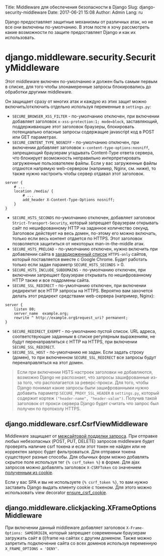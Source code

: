 Title: Middleware для обеспечения безопасности в Django
Slug: django-security-middleware
Date: 2017-06-21 15:08
Author: Admin
Lang: ru

Django предоставляет защитные механизмы от различных атак, но не все они включены по-умолчанию. В этом посте
я хочу рассмотреть какие возможности по защите предоставляет Django и как их использовать.

django.middleware.security.SecurityMiddleware
=================

Этот middleware включен по-умолчанию и должен быть самым первым в списке, для того чтобы злонамеренные запросы
блокировались до обработки другими middleware.

Он защищает сразу от многих атак и каждую из этих защит можно включить/отключить отдельно используя переменные в
`settings.py`:

- `SECURE_BROWSER_XSS_FILTER` - по-умолчанию отключен, при включении добавляет заголовок `x-xss-protection:1; mode=block`,
заставляющий, поддерживающие этот заголовок браузеры, блокировать потенциально опасные запросы содержащие javascript 
код в POST или GET параметрах.
- `SECURE_CONTENT_TYPE_NOSNIFF` - по-умолчанию отключен, при включении добавляет заголовок
`x-content-type-options:nosniff`, запрещающий браузерам угадывать Content-Type ответа сервера, что блокирует возможность
неправильно интерпретировать загруженные пользователем файлы. Если у вас загруженные файлы отдаются напрямую
web-сервером (например, Nginx, см. ниже), то также нужно настроить чтобы сервер отдавал этот заголовок.

```nginx
server {
    # ...
    location /media/ {
        # ...
        add_header X-Content-Type-Options nosniff;
    }
}
```

- `SECURE_HSTS_SECONDS` по-умолчанию отключен, добавляет заголовок `Strict-Transport-Security`, который запрещает браузерам открывать сайт по
нешифрованному HTTP на заданное количество секунд. Заголовок действует на весь домен, по-этому его можно включать, только если весь контент
отдается по HTTPS. Этот заголовок позволяется защититься от некоторых man-in-the-middle атак.
- `SECURE_HSTS_PRELOAD` - по-умолчанию отключен, нужно включить при добавлении сайта в
[захардкоженный список](https://hstspreload.org/) `HTTPS-only` сайтов, который поставляется вместе с Google Chrome.
Будет работать только если задан параметр `SECURE_HSTS_SECONDS` > 0.
- `SECURE_HSTS_INCLUDE_SUBDOMAINS` - по-умолчанию отключен, при включении запрещает браузерам открывать по нешифрованному
HTTP также и все поддомены сайта.
- `SECURE_SSL_REDIRECT` - по-умолчанию отключен, при включении редиректит все HTTP запросы на HTTPS. Вероятно вам
захочется делать этот редирект средствами web-сервера (например, Nginx):

```nginx
server {
    listen 80;
    server_name  example.org;
    rewrite ^ http://example.org$request_uri? permanent;
}
```

- `SECURE_REDIRECT_EXEMPT` - по-умолчанию пустой список. URL адреса, соответствующие заданным в списке регулярным
выражениям, не будут перенаправляться с HTTP на HTTPS, при включении `SECURE_SSL_REDIRECT`.
- `SECURE_SSL_HOST` - по-умолчанию не задан. Если задать строку (домен), то при включенном `SECURE_SSL_REDIRECT` все
запросы будут перенаправляться на этот домен.


> Если при включении HSTS настроек заголовки не добавляются, возможно Django не распознает, что запросы зашифрованные
из-за того, что располагается за реверс-прокси. Для того, чтобы Django понимал какие запросы были зашифрованными нужно
добавить параметр `SECURE_PROXY_SSL_HEADER` в `settings.py`, который содержит кортеж `("header-name", "header-value")`.
Получив такой заголовок от прокси сервера Django будет считать что запрос был получен по протоколу HTTPS.

## django.middleware.csrf.CsrfViewMiddleware

Middleware защищает от [межсайтовой подделки запроса](https://ru.wikipedia.org/wiki/%D0%9C%D0%B5%D0%B6%D1%81%D0%B0%D0%B9%D1%82%D0%BE%D0%B2%D0%B0%D1%8F_%D0%BF%D0%BE%D0%B4%D0%B4%D0%B5%D0%BB%D0%BA%D0%B0_%D0%B7%D0%B0%D0%BF%D1%80%D0%BE%D1%81%D0%B0).
При отправке любых небезопасных (POST, PUT, DELETE) запросов middleware будет проверять наличие csrf токена и если
этот токен не найден или не корректен запрос будет фильтроваться. Для отправки токена существуют разные способы.
Для обычных форм можно добавлять скрытое поле используя тег `{% csrf_token %}` в форме. Для ajax запросов можно
добавлять заголовок `X-CSRFToken` со значением [полученным из cookie](https://docs.djangoproject.com/en/1.11/ref/csrf/#ajax).

Если у вас SPA и вы не используете `{% csrf_token %}`, то вам нужно заставить Django выдать клиенту cookie с токеном.
Для этого можно использовать view decorator [ensure_csrf_cookie](https://docs.djangoproject.com/en/1.11/ref/csrf/#django.views.decorators.csrf.ensure_csrf_cookie).

## django.middleware.clickjacking.XFrameOptionsMiddleware

При включении данный middleware добавляет заголовок `X-Frame-Options: SAMEORIGIN`, который запрещает современным браузерам
загружать сайт в (i)frame на сайтах с другим доменом. Также можно запретить подключение сайта со всех доменов используя
переменную `X_FRAME_OPTIONS = 'DENY'`.
